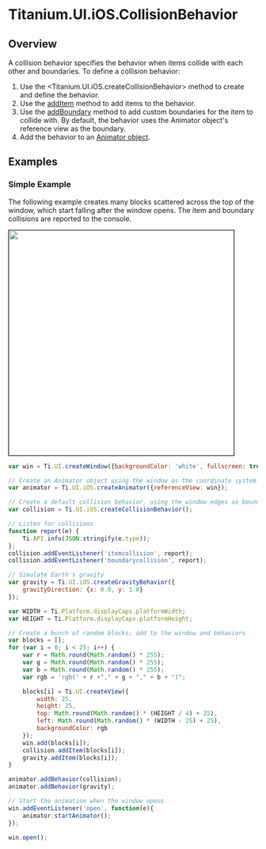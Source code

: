 # Titanium.UI.iOS.CollisionBehavior

<TypeHeader/>

## Overview

A collision behavior specifies the behavior when items collide with each other and boundaries.
To define a collision behavior:

  1. Use the <Titanium.UI.iOS.createCollisionBehavior> method to create and define the behavior.
  2. Use the [addItem](Titanium.UI.iOS.CollisionBehavior.addItem) method to add items to the behavior.
  3. Use the [addBoundary](Titanium.UI.iOS.CollisionBehavior.addBoundary) method to add custom
     boundaries for the item to collide with. By default, the behavior uses the Animator
     object's reference view as the boundary.
  4. Add the behavior to an [Animator object](Titanium.UI.iOS.Animator).

## Examples

### Simple Example

The following example creates many blocks scattered across the top of the window, which
start falling after the window opens.  The item and boundary collisions are reported to the
console.

<img src="images/animator/collision.gif" height="455" style="border:1px solid black"/>

``` js
var win = Ti.UI.createWindow({backgroundColor: 'white', fullscreen: true});

// Create an Animator object using the window as the coordinate system
var animator = Ti.UI.iOS.createAnimator({referenceView: win});

// Create a default collision behavior, using the window edges as boundaries
var collision = Ti.UI.iOS.createCollisionBehavior();

// Listen for collisions
function report(e) {
    Ti.API.info(JSON.stringify(e.type));
};
collision.addEventListener('itemcollision', report);
collision.addEventListener('boundarycollision', report);

// Simulate Earth's gravity
var gravity = Ti.UI.iOS.createGravityBehavior({
    gravityDirection: {x: 0.0, y: 1.0}
});

var WIDTH = Ti.Platform.displayCaps.platformWidth;
var HEIGHT = Ti.Platform.displayCaps.platformHeight;

// Create a bunch of random blocks; add to the window and behaviors
var blocks = [];   
for (var i = 0; i < 25; i++) {
    var r = Math.round(Math.random() * 255);
    var g = Math.round(Math.random() * 255);
    var b = Math.round(Math.random() * 255);
    var rgb = 'rgb(' + r +"," + g + "," + b + ")";

    blocks[i] = Ti.UI.createView({
        width: 25,
        height: 25,
        top: Math.round(Math.random() * (HEIGHT / 4) + 25),
        left: Math.round(Math.random() * (WIDTH - 25) + 25),
        backgroundColor: rgb
    });
    win.add(blocks[i]);
    collision.addItem(blocks[i]);
    gravity.addItem(blocks[i]);
}

animator.addBehavior(collision);
animator.addBehavior(gravity);

// Start the animation when the window opens
win.addEventListener('open', function(e){
    animator.startAnimator();
});

win.open();
```

<ApiDocs/>
